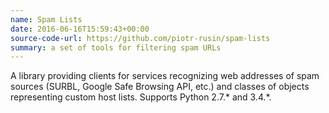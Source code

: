 ```yaml
---
name: Spam Lists
date: 2016-06-16T15:59:43+00:00
source-code-url: https://github.com/piotr-rusin/spam-lists
summary: a set of tools for filtering spam URLs
---
```


A library providing clients for services recognizing web addresses of spam sources (SURBL, Google Safe Browsing API, etc.) and classes of objects representing custom host lists. Supports Python 2.7.&#42; and 3.4.&#42;.
